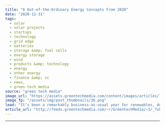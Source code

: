 ```yaml
---
title: "6 Out-of-the-Ordinary Energy Concepts From 2020"
date: "2020-12-31"
tags: 
  - solar
  - solar projects
  - startups
  - technology
  - grid edge
  - batteries
  - storage &amp; fuel cells
  - energy storage
  - wind
  - products &amp; technology
  - energy
  - other energy
  - finance &amp; vc
  - news,
  - green tech media
source: "green tech media"
image_url: "https://assets.greentechmedia.com/content/images/articles/lightbulb_question_mark_XL.jpg"
image_fp: "/assets/img/post_thumbnails/36.png"
lead: "It’s been a remarkably business-as-usual year for renewables, despite the societal upheaval wrought by the coronavirus pandemic. Most of our headlines this year have still been about conventional renewable segments such as solar and energy storage. O ..."
article_url: "http://feeds.greentechmedia.com/~r/GreentechMedia/~3/_7ukEXTTz84/6-oddball-energy-concepts-from-2020"
---
```


---
